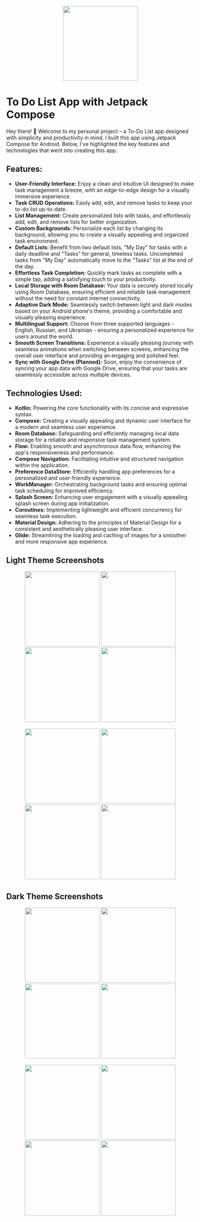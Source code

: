 <p align="center">
  <img src="GitHubContent/ic_launcher_round.png" width="200" />
</p>

# To Do List App with Jetpack Compose

Hey there! 👋 Welcome to my personal project – a To-Do List app designed with simplicity and productivity in mind. I built this app using Jetpack Compose for Android. Below, I've highlighted the key features and technologies that went into creating this app.

## Features:
- **User-Friendly Interface:**  Enjoy a clean and intuitive UI designed to make task management a breeze, with an edge-to-edge design for a visually immersive experience.
- **Task CRUD Operations:** Easily add, edit, and remove tasks to keep your to-do list up-to-date.
- **List Management:** Create personalized lists with tasks, and effortlessly add, edit, and remove lists for better organization.
- **Custom Backgrounds:** Personalize each list by changing its background, allowing you to create a visually appealing and organized task environment.
- **Default Lists:** Benefit from two default lists, "My Day" for tasks with a daily deadline and "Tasks" for general, timeless tasks. Uncompleted tasks from "My Day" automatically move to the "Tasks" list at the end of the day.
- **Effortless Task Completion:** Quickly mark tasks as complete with a simple tap, adding a satisfying touch to your productivity.
- **Local Storage with Room Database:** Your data is securely stored locally using Room Database, ensuring efficient and reliable task management without the need for constant internet connectivity.
- **Adaptive Dark Mode:** Seamlessly switch between light and dark modes based on your Android phone's theme, providing a comfortable and visually pleasing experience.
- **Multilingual Support:** Choose from three supported languages - English, Russian, and Ukrainian - ensuring a personalized experience for users around the world.
- **Smooth Screen Transitions:** Experience a visually pleasing journey with seamless animations when switching between screens, enhancing the overall user interface and providing an engaging and polished feel.
- **Sync with Google Drive (Planned):** Soon, enjoy the convenience of syncing your app data with Google Drive, ensuring that your tasks are seamlessly accessible across multiple devices.

## Technologies Used:
- **Kotlin:** Powering the core functionality with its concise and expressive syntax.
- **Compose:** Creating a visually appealing and dynamic user interface for a modern and seamless user experience.
- **Room Database:** Safeguarding and efficiently managing local data storage for a reliable and responsive task management system.
- **Flow:** Enabling smooth and asynchronous data flow, enhancing the app's responsiveness and performance.
- **Compose Navigation:** Facilitating intuitive and structured navigation within the application.
- **Preference DataStore:** Efficiently handling app preferences for a personalized and user-friendly experience.
- **WorkManager:** Orchestrating background tasks and ensuring optimal task scheduling for improved efficiency.
- **Splash Screen:** Enhancing user engagement with a visually appealing splash screen during app initialization.
- **Coroutines:** Implementing lightweight and efficient concurrency for seamless task execution.
- **Material Design:** Adhering to the principles of Material Design for a consistent and aesthetically pleasing user interface.
- **Glide:** Streamlining the loading and caching of images for a smoother and more responsive app experience.

## Light Theme Screenshots

<p align="center">
  <img src="GitHubContent/light_1.jpg" width="200" />
  <img src="GitHubContent/light_2.jpg" width="200" />
  <img src="GitHubContent/light_3.jpg" width="200" />
  <img src="GitHubContent/light_4.jpg" width="200" />
</p>
<p align="center">
  <img src="GitHubContent/light_5.jpg" width="200" />
  <img src="GitHubContent/light_6.jpg" width="200" />
  <img src="GitHubContent/light_7.jpg" width="200" />
  <img src="GitHubContent/light_8.jpg" width="200" />
</p>

## Dark Theme Screenshots

<p align="center">
  <img src="GitHubContent/dark_1.jpg" width="200" />
  <img src="GitHubContent/dark_2.jpg" width="200" />
  <img src="GitHubContent/dark_3.jpg" width="200" />
  <img src="GitHubContent/dark_4.jpg" width="200" />
</p>
<p align="center">
  <img src="GitHubContent/dark_5.jpg" width="200" />
  <img src="GitHubContent/dark_6.jpg" width="200" />
  <img src="GitHubContent/dark_7.jpg" width="200" />
  <img src="GitHubContent/dark_8.jpg" width="200" />
</p>



